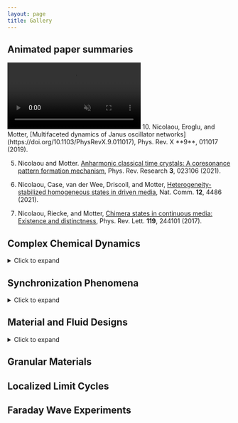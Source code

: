 ```yaml
---
layout: page
title: Gallery
---
```


## Animated paper summaries
<video muted controls>
    <source src="{{ site.my-media-path }}/assets/gallery/papersummaries/janusoscillators2.mp4" type="video/mp4">
</video>
10. Nicolaou, Eroglu, and Motter, [Multifaceted dynamics of Janus oscillator networks](https://doi.org/10.1103/PhysRevX.9.011017), Phys. Rev. X **9**, 011017 (2019).

5. Nicolaou and Motter. [Anharmonic classical time crystals: A coresonance pattern formation mechanism](https://doi.org/10.1103/PhysRevResearch.3.023106), Phys. Rev. Research **3**, 023106 (2021).

4. Nicolaou, Case, van der Wee, Driscoll, and  Motter, [Heterogeneity-stabilized homogeneous states in driven media](https://doi.org/10.1038/s41467-021-24459-0), Nat. Comm. **12**, 4486 (2021).

13. Nicolaou, Riecke, and  Motter, [Chimera states in continuous media: Existence and distinctness](https://doi.org/10.1103/PhysRevLett.119.244101), Phys. Rev. Lett. **119**, 244101 (2017).

## Complex Chemical Dynamics
<details>
  <summary>Click to expand</summary>
  <pre>
  <div class="left">
  <img src="{{ site.my-media-path }}/assets/gallery/figures/nonnormal.gif"  width=150 height=auto>
  <div max-width:150>  Transient non-normal growth </div>
  </div>
  <div class="right">
  <img src="{{ site.my-media-path }}/assets/gallery/figures/combustion.gif" width=250 height=auto>
  <div max-width:250> Combustion reaction network </div>
  </div>  
  </pre>
</details>

## Synchronization Phenomena
<details>
	<summary>Click to expand</summary>
	<pre>
  <img src="{{ site.my-media-path }}/assets/gallery/figures/spiral.gif">

  <img src="{{ site.my-media-path }}/assets/gallery/figures/switching.gif">

  <img src="{{ site.my-media-path }}/assets/gallery/figures/torus.gif">

  </pre>

</details>


## Material and Fluid Designs
<details>
	<summary>Click to expand</summary>
	<pre>
  <img src="{{ site.my-media-path }}/assets/gallery/figures/metamaterials.gif">

  <img src="{{ site.my-media-path }}/assets/gallery/figures/blowup.gif">

  </pre>

</details>

## Granular Materials

## Localized Limit Cycles

## Faraday Wave Experiments
